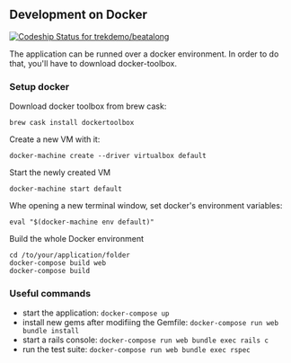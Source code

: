 ## Development on Docker
[ ![Codeship Status for trekdemo/beatalong](https://codeship.com/projects/a937de10-57f7-0133-ae90-36edf9c92862/status?branch=master)](https://codeship.com/projects/109593)

The application can be runned over a docker environment. In order to do that, you'll have to download docker-toolbox.

### Setup docker

Download docker toolbox from brew cask:
```shell
brew cask install dockertoolbox
```

Create a new VM with it:
```shell
docker-machine create --driver virtualbox default
```

Start the newly created VM
```shell
docker-machine start default
```

Whe opening a new terminal window, set docker's environment variables:
```shell
eval "$(docker-machine env default)"
```

Build the whole Docker environment
```shell
cd /to/your/application/folder
docker-compose build web
docker-compose build
```

### Useful commands

* start the application: `docker-compose up`
* install new gems after modifiing the Gemfile: `docker-compose run web bundle install`
* start a rails console: `docker-compose run web bundle exec rails c`
* run the test suite: `docker-compose run web bundle exec rspec`
